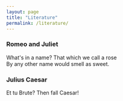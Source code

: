 ```yaml
---
layout: page
title: "Literature"
permalink: /literature/
---
```


### Romeo and Juliet

What's in a name? That which we call a rose  
By any other name would smell as sweet.

### Julius Caesar

Et tu Brute? Then fall Caesar!

